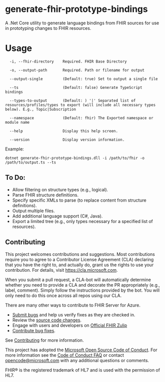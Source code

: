 # generate-fhir-prototype-bindings

A .Net Core utility to generate language bindings from FHIR sources for use in prototyping changes to FHIR resources.


# Usage


```
  -i, --fhir-directory    Required. FHIR Base Directory

  -o, --output-path       Required. Path or filename for output

  --output-single         (Default: true) Set to output a single file

  --ts                    (Default: false) Generate TypeScript bindings

  --types-to-output       (Default: ) '|' Separated list of resources/profiles/types to export (will include all necessary types below). E.g., Topic|Subscription

  --namespace             (Default: fhir) The Exported namespace or module name

  --help                  Display this help screen.

  --version               Display version information.
```

Example:
```
dotnet generate-fhir-prototype-bindings.dll -i /path/to/fhir -o /path/to/output.ts --ts
```


## To Do:

- Allow filtering on structure types (e.g., logical).
- Parse FHIR structure definitions.
- Specify specific XMLs to parse (to replace content from structure definitions).
- Output multiple files.
- Add additional language support (C#, Java).
- Export a limited tree (e.g., only types necessary for a specified list of resources).


## Contributing
This project welcomes contributions and suggestions.  Most contributions require you to agree to a
Contributor License Agreement (CLA) declaring that you have the right to, and actually do, grant us
the rights to use your contribution. For details, visit https://cla.microsoft.com.

When you submit a pull request, a CLA-bot will automatically determine whether you need to provide
a CLA and decorate the PR appropriately (e.g., label, comment). Simply follow the instructions
provided by the bot. You will only need to do this once across all repos using our CLA.

There are many other ways to contribute to FHIR Server for Azure.
* [Submit bugs](https://github.com/microsoft-healthcare-madison/generate-fhir-prototype-bindings/issues) and help us verify fixes as they are checked in.
* Review the [source code changes](https://github.com/microsoft-healthcare-madison/generate-fhir-prototype-bindings/pulls).
* Engage with users and developers on [Official FHIR Zulip](https://chat.fhir.org/)
* [Contribute bug fixes](CONTRIBUTING.md).

See [Contributing](CONTRIBUTING.md) for more information.

This project has adopted the [Microsoft Open Source Code of Conduct](https://opensource.microsoft.com/codeofconduct/).
For more information see the [Code of Conduct FAQ](https://opensource.microsoft.com/codeofconduct/faq/) or
contact [opencode@microsoft.com](mailto:opencode@microsoft.com) with any additional questions or comments.

FHIR&reg; is the registered trademark of HL7 and is used with the permission of HL7. 